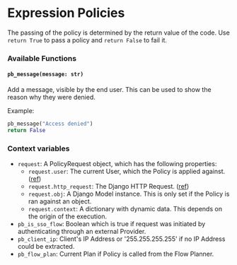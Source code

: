 # Expression Policies

The passing of the policy is determined by the return value of the code. Use `return True` to pass a policy and `return False` to fail it.

### Available Functions

#### `pb_message(message: str)`

Add a message, visible by the end user. This can be used to show the reason why they were denied.

Example:

```python
pb_message("Access denied")
return False
```

### Context variables

- `request`: A PolicyRequest object, which has the following properties:
    - `request.user`: The current User, which the Policy is applied against. ([ref](../expressions/reference/user-object.md))
    - `request.http_request`: The Django HTTP Request. ([ref](https://docs.djangoproject.com/en/3.0/ref/request-response/#httprequest-objects))
    - `request.obj`: A Django Model instance. This is only set if the Policy is ran against an object.
    - `request.context`: A dictionary with dynamic data. This depends on the origin of the execution.
- `pb_is_sso_flow`: Boolean which is true if request was initiated by authenticating through an external Provider.
- `pb_client_ip`: Client's IP Address or '255.255.255.255' if no IP Address could be extracted.
- `pb_flow_plan`: Current Plan if Policy is called from the Flow Planner.
